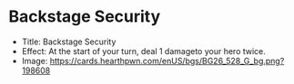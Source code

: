 # Backstage Security
- Title:  Backstage Security
- Effect:  At the start of your turn, deal 1 damageto your hero twice.
- Image:  https://cards.hearthpwn.com/enUS/bgs/BG26_528_G_bg.png?198608
